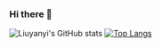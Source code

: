 ### Hi there 👋

<!--
**liuyanyi/liuyanyi** is a ✨ _special_ ✨ repository because its `README.md` (this file) appears on your GitHub profile.

Here are some ideas to get you started:

- 🔭 I’m currently working on ...
- 🌱 I’m currently learning ...
- 👯 I’m looking to collaborate on ...
- 🤔 I’m looking for help with ...
- 💬 Ask me about ...
- 📫 How to reach me: ...
- 😄 Pronouns: ...
- ⚡ Fun fact: ...
-->

![Liuyanyi's GitHub stats](https://github-readme-stats.vercel.app/api?username=liuyanyi&theme=vue&show_icons=true)  [![Top Langs](https://github-readme-stats.vercel.app/api/top-langs/?username=liuyanyi&layout=compact&theme=vue)](https://github.com/anuraghazra/github-readme-stats)
